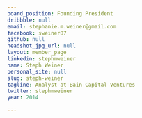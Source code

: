 ```yaml
---
board_position: Founding President
dribbble: null
email: stephanie.m.weiner@gmail.com
facebook: sweiner87
github: null
headshot_jpg_url: null
layout: member_page
linkedin: stephmweiner
name: Steph Weiner
personal_site: null
slug: steph-weiner
tagline: Analyst at Bain Capital Ventures
twitter: stephmweiner
year: 2014

---
```

